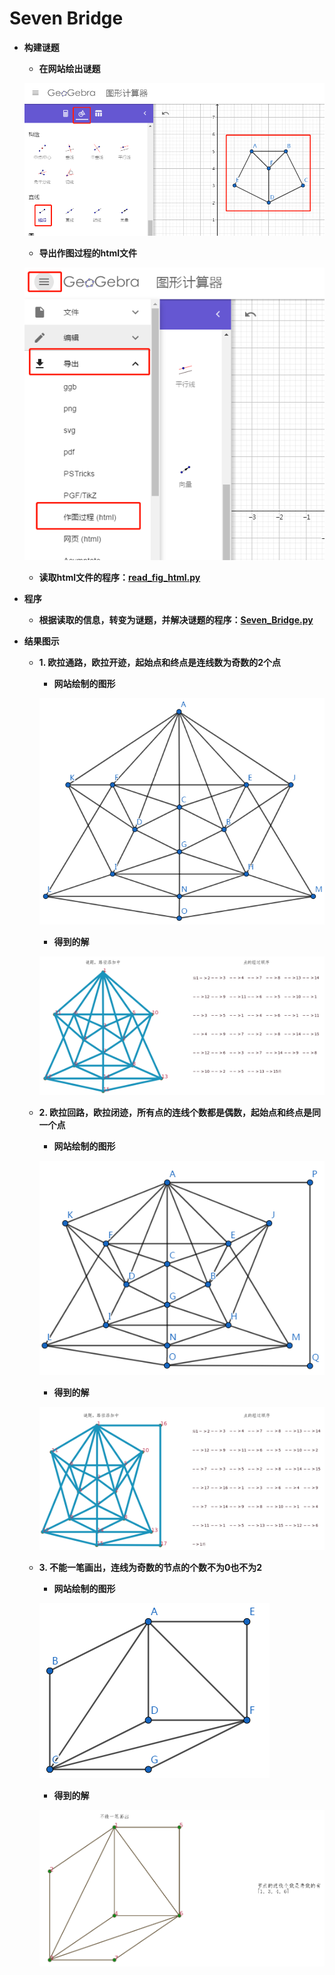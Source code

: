# Seven Bridge


* **构建谜题**

   + **在网站绘出谜题**
   
   ![image](https://github.com/Anfany/Funny-Math-Problem-by-Python3/blob/master/Seven%20Bridge/fig.png)
   
   + **导出作图过程的html文件**
   
   ![image](https://github.com/Anfany/Funny-Math-Problem-by-Python3/blob/master/Seven%20Bridge/fig_progress.png)
      
   + **读取html文件的程序：[read_fig_html.py](https://github.com/Anfany/Funny-Math-Problem-by-Python3/blob/master/Seven%20Bridge/read_fig_html.py)**

* **程序**

   * **根据读取的信息，转变为谜题，并解决谜题的程序：[Seven_Bridge.py](https://github.com/Anfany/Funny-Math-Problem-by-Python3/blob/master/Seven%20Bridge/Seven_Bridge.py)**


* **结果图示**

  + **1. 欧拉通路，欧拉开迹，起始点和终点是连线数为奇数的2个点**
  
       + **网站绘制的图形**
     
       ![image](https://github.com/Anfany/Funny-Math-Problem-by-Python3/blob/master/Seven%20Bridge/y2.png)
     
       + **得到的解**
     
       ![image](https://github.com/Anfany/Funny-Math-Problem-by-Python3/blob/master/Seven%20Bridge/2.png)
  
  + **2. 欧拉回路，欧拉闭迹，所有点的连线个数都是偶数，起始点和终点是同一个点**
  
       + **网站绘制的图形**
     
       ![image](https://github.com/Anfany/Funny-Math-Problem-by-Python3/blob/master/Seven%20Bridge/y1.png)
     
       + **得到的解**
      
      ![image](https://github.com/Anfany/Funny-Math-Problem-by-Python3/blob/master/Seven%20Bridge/1.png)
  
  
  + **3. 不能一笔画出，连线为奇数的节点的个数不为0也不为2**
  
       + **网站绘制的图形**
     
       ![image](https://github.com/Anfany/Funny-Math-Problem-by-Python3/blob/master/Seven%20Bridge/0.png)
     
       + **得到的解**
      
      ![image](https://github.com/Anfany/Funny-Math-Problem-by-Python3/blob/master/Seven%20Bridge/00.png)
  
  
  
  
  
